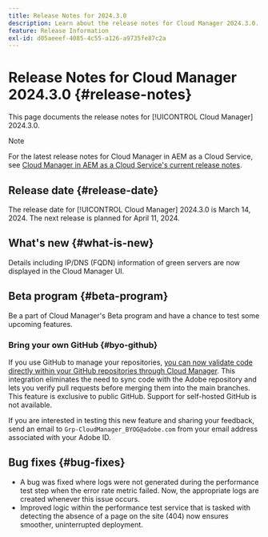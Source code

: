 ```yaml
---
title: Release Notes for 2024.3.0
description: Learn about the release notes for Cloud Manager 2024.3.0.
feature: Release Information
exl-id: d05aeeef-4085-4c55-a126-a9735fe87c2a
---
```


# Release Notes for Cloud Manager 2024.3.0 {#release-notes}

This page documents the release notes for [!UICONTROL Cloud Manager] 2024.3.0.

>[!NOTE]
>
>For the latest release notes for Cloud Manager in AEM as a Cloud Service, see [Cloud Manager in AEM as a Cloud Service's current release notes](https://experienceleague.adobe.com/en/docs/experience-manager-cloud-service/content/release-notes/cloud-manager/current).

## Release date {#release-date}

The release date for [!UICONTROL Cloud Manager] 2024.3.0 is March 14, 2024. The next release is planned for April 11, 2024.

## What's new {#what-is-new}

Details including IP/DNS (FQDN) information of green servers are now displayed in the Cloud Manager UI.

## Beta program {#beta-program}

Be a part of Cloud Manager's Beta program and have a chance to test some upcoming features.

### Bring your own GitHub {#byo-github}

If you use GitHub to manage your repositories, [you can now validate code directly within your GitHub repositories through Cloud Manager](/help/managing-code/private-repositories.md). This integration eliminates the need to sync code with the Adobe repository and lets you verify pull requests before merging them into the main branches. This feature is exclusive to public GitHub. Support for self-hosted GitHub is not available.

If you are interested in testing this new feature and sharing your feedback, send an email to `Grp-CloudManager_BYOG@adobe.com` from your email address associated with your Adobe ID.

## Bug fixes {#bug-fixes}

* A bug was fixed where logs were not generated during the performance test step when the error rate metric failed. Now, the appropriate logs are created whenever this issue occurs.
* Improved logic within the performance test service that is tasked with detecting the absence of a page on the site (404) now ensures smoother, uninterrupted deployment.
